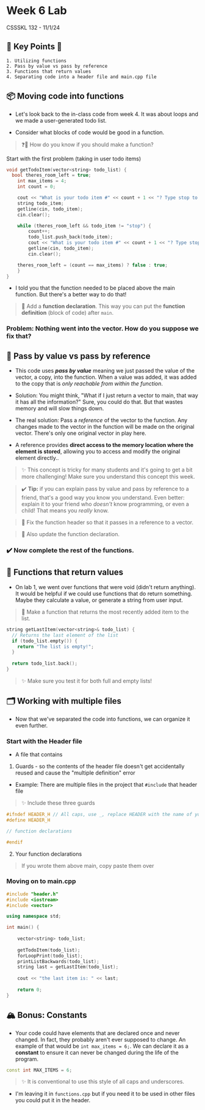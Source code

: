 # Week 6 Lab

CSSSKL 132 - 11/1/24

## 🔑 Key Points 🔑

	1. Utilizing functions
	2. Pass by value vs pass by reference
	3. Functions that return values
	4. Separating code into a header file and main.cpp file
    
## 📦 Moving code into functions

* Let's look back to the in-class code from week 4. It was about loops and we made a user-generated todo list.

* Consider what blocks of code would be good in a function.

> ❓🤔 How do you know if you should make a function?



Start with the first problem (taking in user todo items)

```cpp
void getTodoItem(vector<string> todo_list) {
  bool theres_room_left = true;
	int max_items = 4;
	int count = 0;

	cout << "What is your todo item #" << count + 1 << "? Type stop to finish" << endl;
	string todo_item;
	getline(cin, todo_item);
	cin.clear();

	while (theres_room_left && todo_item != "stop") { 
		count++;
		todo_list.push_back(todo_item);
		cout << "What is your todo item #" << count + 1 << "? Type stop to finish" << endl;
		getline(cin, todo_item);
		cin.clear();

    theres_room_left = (count == max_items) ? false : true;
	}
}
```

* I told you that the function needed to be placed above the main function. But there's a better way to do that!

> 📝 Add a **function declaration**. This way you can put the **function definition** (block of code) after `main`.

### Problem: Nothing went into the vector. How do you suppose we fix that?

## 📩 Pass by value vs pass by reference

* This code uses ***pass by value*** meaning we just passed the value of the vector, a copy, into the function. When a value was added, it was added to the copy that is *only reachable from within the function*.

* Solution: You might think, "What if I just return a vector to main, that way it has all the information?" Sure, you could do that. But that wastes memory and will slow things down.

* The real solution: Pass a *reference* of the vector to the function. Any changes made to the vector in the function will be made on the original vector. There's only one original vector in play here.

* A reference provides **direct access to the memory location where the element is stored**, allowing you to access and modify the original element directly..

> ✨ This concept is tricky for many students and it's going to get a bit more challenging! Make sure you understand this concept this week.

> ✔️ **Tip:** if you can explain pass by value and pass by reference to a friend, that's a good way you know you understand. Even better: explain it to your friend who *doesn't* know programming, or even a child! That means you *really* know.

> 📝 Fix the function header so that it passes in a reference to a vector.

> 📝 Also update the function declaration.

### ✔️ Now complete the rest of the functions.

## 🚚 Functions that return values

* On lab 1, we went over functions that were void (didn't return anything). It would be helpful if we could use functions that do return something. Maybe they calculate a value, or generate a string from user input.

> 📝 Make a function that returns the most recently added item to the list.

```cpp
string getLastItem(vector<string>& todo_list) {
  // Returns the last element of the list
  if (todo_list.empty()) {
    return "The list is empty!";
  }
  
  return todo_list.back();
}
```

> ✨ Make sure you test it for both full and empty lists!

## 🗂️ Working with multiple files

* Now that we've separated the code into functions, we can organize it even further.

### Start with the Header file

* A file that contains

1. Guards - so the contents of the header file doesn't get accidentally reused and cause the "multiple definition" error

 * Example: There are multiple files in the project that `#include` that header file

> ✨ Include these three guards

```c++
#ifndef HEADER_H // All caps, use _, replace HEADER with the name of your header
#define HEADER_H

// function declarations

#endif
```

2. Your function declarations

> If you wrote them above main, copy paste them over

### Moving on to main.cpp

```c++
#include "header.h"
#include <iostream>
#include <vector>

using namespace std;

int main() {
  
	vector<string> todo_list;
	
	getTodoItem(todo_list);
	forLoopPrint(todo_list);
	printListBackwards(todo_list);
	string last = getLastItem(todo_list);
	
	cout << "the last item is: " << last;
	
	return 0;
}
```

## 🏔️ Bonus: Constants

* Your code could have elements that are declared once and never changed. In fact, they probably aren't ever supposed to change. An example of that would be `int max_items = 6;`. We can declare it as a **constant** to ensure it can never be changed during the life of the program.

```c++
const int MAX_ITEMS = 6;
```

> ✨ It is conventional to use this style of all caps and underscores.

* I'm leaving it in `functions.cpp` but if you need it to be used in other files you could put it in the header.

